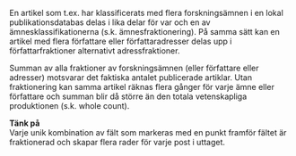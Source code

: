 

En artikel som t.ex. har klassificerats med flera forskningsämnen i en lokal publikationsdatabas delas i lika delar för var och en av ämnesklassifikationerna (s.k. ämnesfraktionering). På samma sätt kan en artikel med flera författare eller författaradresser delas upp i författarfraktioner alternativt adressfraktioner. 

Summan av alla fraktioner av forskningsämnen (eller författare eller adresser) motsvarar det faktiska antalet publicerade artiklar. Utan fraktionering kan samma artikel räknas flera gånger för varje ämne eller författare och summan blir då större än den totala vetenskapliga produktionen (s.k. whole count). 

**Tänk på**  
Varje unik kombination av fält som markeras med en punkt framför fältet är fraktionerad och skapar flera rader för varje post i uttaget. 
